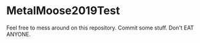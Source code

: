 # MetalMoose2019Test
Feel free to mess around on this repository. Commit some stuff. Don't EAT ANYONE.

